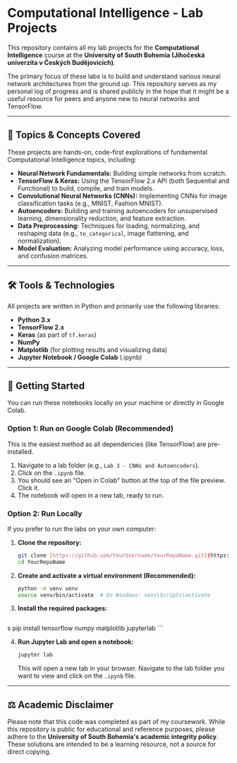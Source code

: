 # Computational Intelligence - Lab Projects

This repository contains all my lab projects for the **Computational Intelligence** course at the **University of South Bohemia (Jihočeská univerzita v Českých Budějovicích)**.

The primary focus of these labs is to build and understand various neural network architectures from the ground up. This repository serves as my personal log of progress and is shared publicly in the hope that it might be a useful resource for peers and anyone new to neural networks and TensorFlow.

---

## 🚀 Topics & Concepts Covered

These projects are hands-on, code-first explorations of fundamental Computational Intelligence topics, including:

* **Neural Network Fundamentals:** Building simple networks from scratch.
* **TensorFlow & Keras:** Using the TensorFlow 2.x API (both Sequential and Functional) to build, compile, and train models.
* **Convolutional Neural Networks (CNNs):** Implementing CNNs for image classification tasks (e.g., MNIST, Fashion MNIST).
* **Autoencoders:** Building and training autoencoders for unsupervised learning, dimensionality reduction, and feature extraction.
* **Data Preprocessing:** Techniques for loading, normalizing, and reshaping data (e.g., `to_categorical`, image flattening, and normalization).
* **Model Evaluation:** Analyzing model performance using accuracy, loss, and confusion matrices.

---

## 🛠️ Tools & Technologies

All projects are written in Python and primarily use the following libraries:

* **Python 3.x**
* **TensorFlow 2.x**
* **Keras** (as part of `tf.keras`)
* **NumPy**
* **Matplotlib** (for plotting results and visualizing data)
* **Jupyter Notebook / Google Colab** (.ipynb)

---
## 🏁 Getting Started

You can run these notebooks locally on your machine or directly in Google Colab.

### Option 1: Run on Google Colab (Recommended)

This is the easiest method as all dependencies (like TensorFlow) are pre-installed.

1.  Navigate to a lab folder (e.g., `Lab 3 - CNNs and Autoencoders`).
2.  Click on the `.ipynb` file.
3.  You should see an "Open in Colab" button at the top of the file preview. Click it.
4.  The notebook will open in a new tab, ready to run.

### Option 2: Run Locally

If you prefer to run the labs on your own computer:

1.  **Clone the repository:**
    ```bash
    git clone [https://github.com/YourUsername/YourRepoName.git](https://github.com/YourUsername/YourRepoName.git)
    cd YourRepoName
    ```

2.  **Create and activate a virtual environment (Recommended):**
    ```bash
    python -m venv venv
    source venv/bin/activate  # On Windows: venv\Scripts\activate
    ```

3.  **Install the required packages:**
    ```bash
s    pip install tensorflow numpy matplotlib jupyterlab
    ```

4.  **Run Jupyter Lab and open a notebook:**
    ```bash
    jupyter lab
    ```
    This will open a new tab in your browser. Navigate to the lab folder you want to view and click on the `.ipynb` file.

---

## ⚖️ Academic Disclaimer

Please note that this code was completed as part of my coursework. While this repository is public for educational and reference purposes, please adhere to the **University of South Bohemia's academic integrity policy**. These solutions are intended to be a learning resource, not a source for direct copying.
